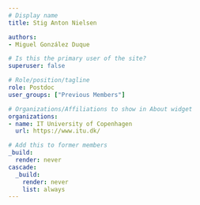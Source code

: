 ```yaml
---
# Display name
title: Stig Anton Nielsen

authors:
- Miguel González Duque

# Is this the primary user of the site?
superuser: false

# Role/position/tagline
role: Postdoc
user_groups: ["Previous Members"]

# Organizations/Affiliations to show in About widget
organizations:
- name: IT University of Copenhagen
  url: https://www.itu.dk/

# Add this to former members
_build:
  render: never
cascade:
  _build:
    render: never
    list: always
---
```

